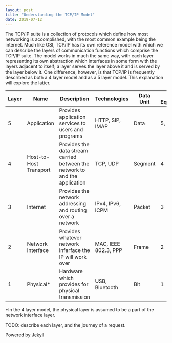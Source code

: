 ```yaml
---
layout: post
title: "Understanding the TCP/IP Model"
date: 2019-07-12
---
```


The TCP/IP suite is a collection of protocols which define how most networking is accomplished, with the most common example being the internet. Much like OSI, TCP/IP has its own reference model with which we can describe the layers of communication functions which comprise the TCP/IP suite. The model works in much the same way, with each layer representing its own abstraction which interfaces in some form with the layers adjacent to itself; a layer serves the layer above it and is served by the layer below it. One difference, however, is that TCP/IP is frequently described as both a 4 layer model and as a 5 layer model. This explanation will explore the latter.  

| Layer | Name | Description | Technologies | Data Unit | OSI Equivilent |  
|-------|-------|-------|-------|-------|-------|  
| 5 | Application | Provides application services to users and programs | HTTP, SIP, IMAP | Data | 5, 6, 7 |  
| 4 | Host-to-Host Transport | Provides the data stream carried between the network to and the application | TCP, UDP | Segment | 4  |  
| 3 | Internet | Provides the network addressing and routing over a network | IPv4, IPv6, ICPM | Packet | 3 |  
| 2 | Network Interface | Provides whatever network inferface the IP will work over | MAC, IEEE 802.3, PPP  | Frame | 2 |  
| 1 | Physical* | Hardware which provides for physical transmission | USB, Bluetooth  | Bit | 1 |  
*In the 4 layer model, the physical layer is assumed to be a part of the network interface layer. 

TODO: describe each layer, and the journey of a request. 

Powered by [Jekyll](http://jekyllrb.com)
